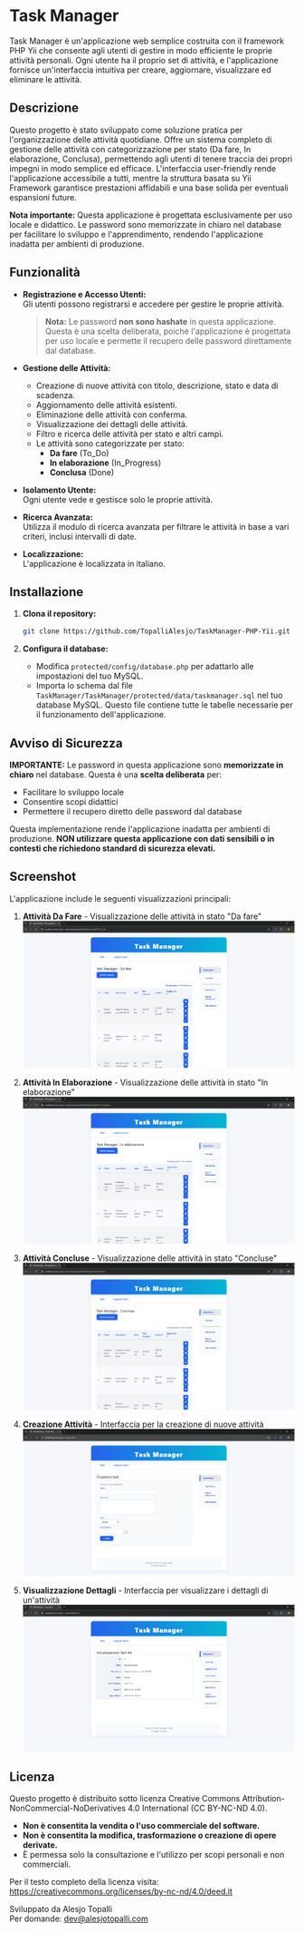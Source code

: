 # Task Manager

Task Manager è un'applicazione web semplice costruita con il framework PHP Yii che consente agli utenti di gestire in modo efficiente le proprie attività personali. Ogni utente ha il proprio set di attività, e l'applicazione fornisce un'interfaccia intuitiva per creare, aggiornare, visualizzare ed eliminare le attività.

## Descrizione

Questo progetto è stato sviluppato come soluzione pratica per l'organizzazione delle attività quotidiane. Offre un sistema completo di gestione delle attività con categorizzazione per stato (Da fare, In elaborazione, Conclusa), permettendo agli utenti di tenere traccia dei propri impegni in modo semplice ed efficace. L'interfaccia user-friendly rende l'applicazione accessibile a tutti, mentre la struttura basata su Yii Framework garantisce prestazioni affidabili e una base solida per eventuali espansioni future.

**Nota importante:** Questa applicazione è progettata esclusivamente per uso locale e didattico. Le password sono memorizzate in chiaro nel database per facilitare lo sviluppo e l'apprendimento, rendendo l'applicazione inadatta per ambienti di produzione.

## Funzionalità

- **Registrazione e Accesso Utenti:**  
  Gli utenti possono registrarsi e accedere per gestire le proprie attività.  
  > **Nota:** Le password **non sono hashate** in questa applicazione. Questa è una scelta deliberata, poiché l'applicazione è progettata per uso locale e permette il recupero delle password direttamente dal database.

- **Gestione delle Attività:**  
  - Creazione di nuove attività con titolo, descrizione, stato e data di scadenza.
  - Aggiornamento delle attività esistenti.
  - Eliminazione delle attività con conferma.
  - Visualizzazione dei dettagli delle attività.
  - Filtro e ricerca delle attività per stato e altri campi.
  - Le attività sono categorizzate per stato:  
    - **Da fare** (To_Do)  
    - **In elaborazione** (In_Progress)  
    - **Conclusa** (Done)

- **Isolamento Utente:**  
  Ogni utente vede e gestisce solo le proprie attività.

- **Ricerca Avanzata:**  
  Utilizza il modulo di ricerca avanzata per filtrare le attività in base a vari criteri, inclusi intervalli di date.

- **Localizzazione:**  
  L'applicazione è localizzata in italiano.

## Installazione

1. **Clona il repository:**
   ```bash
   git clone https://github.com/TopalliAlesjo/TaskManager-PHP-Yii.git
   ```

2. **Configura il database:**
   - Modifica `protected/config/database.php` per adattarlo alle impostazioni del tuo MySQL.
   - Importa lo schema dal file `TaskManager/TaskManager/protected/data/taskmanager.sql` nel tuo database MySQL. Questo file contiene tutte le tabelle necessarie per il funzionamento dell'applicazione.

## Avviso di Sicurezza

**IMPORTANTE:** Le password in questa applicazione sono **memorizzate in chiaro** nel database. Questa è una **scelta deliberata** per:

- Facilitare lo sviluppo locale
- Consentire scopi didattici
- Permettere il recupero diretto delle password dal database

Questa implementazione rende l'applicazione inadatta per ambienti di produzione. **NON utilizzare questa applicazione con dati sensibili o in contesti che richiedono standard di sicurezza elevati.**

## Screenshot

L'applicazione include le seguenti visualizzazioni principali:

1. **Attività Da Fare** - Visualizzazione delle attività in stato "Da fare"
   ![Attività Da Fare](readmeimg/to_do.png)

2. **Attività In Elaborazione** - Visualizzazione delle attività in stato "In elaborazione"
   ![Attività In Elaborazione](readmeimg/in_work.png)

3. **Attività Concluse** - Visualizzazione delle attività in stato "Concluse"
   ![Attività Concluse](readmeimg/done.png)

4. **Creazione Attività** - Interfaccia per la creazione di nuove attività
   ![Creazione Attività](readmeimg/create.png)

5. **Visualizzazione Dettagli** - Interfaccia per visualizzare i dettagli di un'attività
   ![Visualizzazione Dettagli](readmeimg/view.png)

## Licenza
Questo progetto è distribuito sotto licenza Creative Commons Attribution-NonCommercial-NoDerivatives 4.0 International (CC BY-NC-ND 4.0).

- **Non è consentita la vendita o l'uso commerciale del software.**
- **Non è consentita la modifica, trasformazione o creazione di opere derivate.**
- È permessa solo la consultazione e l'utilizzo per scopi personali e non commerciali.

Per il testo completo della licenza visita: https://creativecommons.org/licenses/by-nc-nd/4.0/deed.it

Sviluppato da Alesjo Topalli  
Per domande: dev@alesjotopalli.com